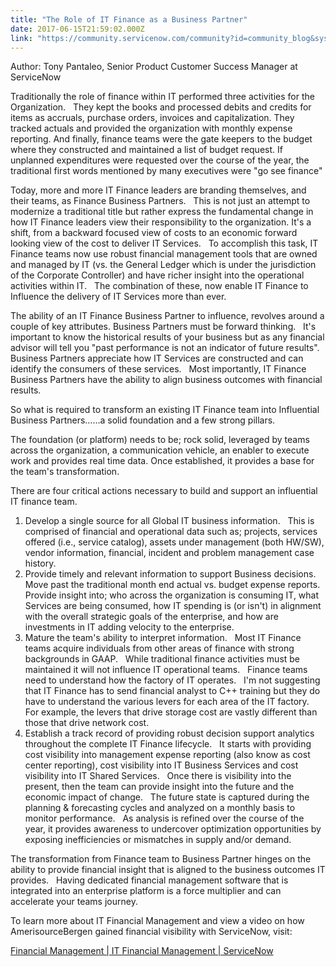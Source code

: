 ```yaml
---
title: "The Role of IT Finance as a Business Partner"
date: 2017-06-15T21:59:02.000Z
link: "https://community.servicenow.com/community?id=community_blog&sys_id=2bbd6ea9dbd0dbc01dcaf3231f961961"
---
```

<p>Author: Tony Pantaleo, Senior Product Customer Success Manager at ServiceNow</p><p></p><p>Traditionally the role of finance within IT performed three activities for the Organization.   They kept the books and processed debits and credits for items as accruals, purchase orders, invoices and capitalization. They tracked actuals and provided the organization with monthly expense reporting. And finally, finance teams were the gate keepers to the budget where they constructed and maintained a list of budget request. If unplanned expenditures were requested over the course of the year, the traditional first words mentioned by many executives were "go see finance"</p><p></p><p>Today, more and more IT Finance leaders are branding themselves, and their teams, as Finance Business Partners.   This is not just an attempt to modernize a traditional title but rather express the fundamental change in how IT Finance leaders view their responsibility to the organization. It's a shift, from a backward focused view of costs to an economic forward looking view of the cost to deliver IT Services.   To accomplish this task, IT Finance teams now use robust financial management tools that are owned and managed by IT (vs. the General Ledger which is under the jurisdiction of the Corporate Controller) and have richer insight into the operational activities within IT.   The combination of these, now enable IT Finance to Influence the delivery of IT Services more than ever.</p><p></p><p>The ability of an IT Finance Business Partner to influence, revolves around a couple of key attributes. Business Partners must be forward thinking.   It's important to know the historical results of your business but as any financial advisor will tell you "past performance is not an indicator of future results".   Business Partners appreciate how IT Services are constructed and can identify the consumers of these services.   Most importantly, IT Finance Business Partners have the ability to align business outcomes with financial results.</p><p></p><p>So what is required to transform an existing IT Finance team into Influential Business Partners……a solid foundation and a few strong pillars.</p><p></p><p>The foundation (or platform) needs to be; rock solid, leveraged by teams across the organization, a communication vehicle, an enabler to execute work and provides real time data. Once established, it provides a base for the team's transformation.</p><p></p><p>There are four critical actions necessary to build and support an influential IT finance team.</p><p></p><ol style="list-style-type: decimal;"><li>Develop a single source for all Global IT business information.   This is comprised of financial and operational data such as; projects, services offered (i.e., service catalog), assets under management (both HW/SW), vendor information, financial, incident and problem management case history.</li><li>Provide timely and relevant information to support Business decisions.   Move past the traditional month end actual vs. budget expense reports. Provide insight into; who across the organization is consuming IT, what Services are being consumed, how IT spending is (or isn't) in alignment with the overall strategic goals of the enterprise, and how are investments in IT adding velocity to the enterprise.</li><li>Mature the team's ability to interpret information.   Most IT Finance teams acquire individuals from other areas of finance with strong backgrounds in GAAP.   While traditional finance activities must be maintained it will not influence IT operational teams.   Finance teams need to understand how the factory of IT operates.   I'm not suggesting that IT Finance has to send financial analyst to C++ training but they do have to understand the various levers for each area of the IT factory.   For example, the levers that drive storage cost are vastly different than those that drive network cost.</li><li>Establish a track record of providing robust decision support analytics throughout the complete IT Finance lifecycle.   It starts with providing cost visibility into management expense reporting (also know as cost center reporting), cost visibility into IT Business Services and cost visibility into IT Shared Services.   Once there is visibility into the present, then the team can provide insight into the future and the economic impact of change.   The future state is captured during the planning &amp; forecasting cycles and analyzed on a monthly basis to monitor performance.   As analysis is refined over the course of the year, it provides awareness to undercover optimization opportunities by exposing inefficiencies or mismatches in supply and/or demand.</li></ol><p></p><p>The transformation from Finance team to Business Partner hinges on the ability to provide financial insight that is aligned to the business outcomes IT provides.   Having dedicated financial management software that is integrated into an enterprise platform is a force multiplier and can accelerate your teams journey.</p><p></p><p>To learn more about IT Financial Management and view a video on how AmerisourceBergen gained financial visibility with ServiceNow, visit:</p><p><a href="https://www.servicenow.com/products/financial-management.html" title="https://www.servicenow.com/products/financial-management.html">Financial Management | IT Financial Management | ServiceNow</a></p>
